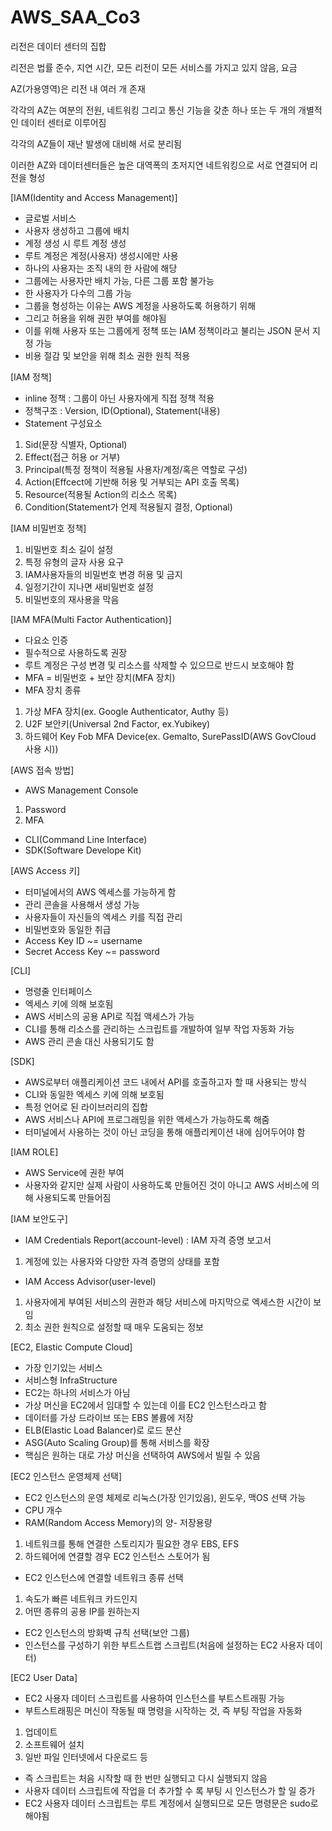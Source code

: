 # AWS_SAA_Co3
리전은 데이터 센터의 집합

리전은 법률 준수, 지연 시간, 모든 리전이 모든 서비스를 가지고 있지 않음, 요금

AZ(가용영역)은 리전 내 여러 개 존재

각각의 AZ는 여분의 전원, 네트워킹 그리고 통신 기능을 갖춘 하나 또는 두 개의 개별적인 데이터 센터로 이루어짐

각각의 AZ들이 재난 발생에 대비해 서로 분리됨

이러한 AZ와 데이터센터들은 높은 대역폭의 초저지연 네트워킹으로 서로 연결되어 리전을 형성

[IAM(Identity and Access Management)]
- 글로벌 서비스
- 사용자 생성하고 그룹에 배치
- 계정 생성 시 루트 계정 생성
- 루트 계정은 계정(사용자) 생성시에만 사용
- 하나의 사용자는 조직 내의 한 사람에 해당
- 그룹에는 사용자만 배치 가능, 다른 그룹 포함 불가능
- 한 사용자가 다수의 그룹 가능
- 그룹을 형성하는 이유는 AWS 계정을 사용하도록 허용하기 위해
- 그리고 허용을 위해 권한 부여를 해야됨
- 이를 위해 사용자 또는 그룹에게 정책 또는 IAM 정책이라고 불리는 JSON 문서 지정 가능
- 비용 절감 및 보안을 위해 최소 권한 원칙 적용

[IAM 정책]
- inline 정책 : 그룹이 아닌 사용자에게 직접 정책 적용
- 정책구조 : Version, ID(Optional), Statement(내용)
- Statement 구성요소
1. Sid(문장 식별자, Optional)
2. Effect(접근 허용 or 거부)
3. Principal(특정 정책이 적용될 사용자/계정/혹은 역할로 구성)
4. Action(Effcect에 기반해 허용 및 거부되는 API 호출 목록)
5. Resource(적용될 Action의 리소스 목록)
6. Condition(Statement가 언제 적용될지 결정, Optional)

[IAM 비밀번호 정책]
1. 비밀번호 최소 길이 설정
2. 특정 유형의 글자 사용 요구
3. IAM사용자들의 비밀번호 변경 허용 및 금지
4. 일정기간이 지나면 새비밀번호 설정
5. 비밀번호의 재사용을 막음

[IAM MFA(Multi Factor Authentication)]
- 다요소 인증
- 필수적으로 사용하도록 권장
- 루트 계정은 구성 변경 및 리소스를 삭제할 수 있으므로 반드시 보호해야 함
- MFA = 비밀번호 + 보안 장치(MFA 장치)
- MFA 장치 종류
1. 가상 MFA 장치(ex. Google Authenticator, Authy 등)
2. U2F 보안키(Universal 2nd Factor, ex.Yubikey)
3. 하드웨어 Key Fob MFA Device(ex. Gemalto, SurePassID(AWS GovCloud 사용 시))

[AWS 접속 방법]
- AWS Management Console
1. Password
2. MFA
- CLI(Command Line Interface)
- SDK(Software Develope Kit)

[AWS Access 키]
- 터미널에서의 AWS 엑세스를 가능하게 함
- 관리 콘솔을 사용해서 생성 가능
- 사용자들이 자신들의 엑세스 키를 직접 관리
- 비밀번호와 동일한 취급
- Access Key ID ~= username
- Secret Access Key ~= password

[CLI]
- 명령줄 인터페이스
- 엑세스 키에 의해 보호됨
- AWS 서비스의 공용 API로 직접 액세스가 가능
- CLI를 통해 리소스를 관리하는 스크립트를 개발하여 일부 작업 자동화 가능
- AWS 관리 콘솔 대신 사용되기도 함

[SDK]
- AWS로부터 애플리케이션 코드 내에서 API를 호출하고자 할 때 사용되는 방식
- CLI와 동일한 엑세스 키에 의해 보호됨
- 특정 언어로 된 라이브러리의 집합
- AWS 서비스나 API에 프로그래밍을 위한 액세스가 가능하도록 해줌
- 터미널에서 사용하는 것이 아닌 코딩을 통해 애플리케이션 내에 심어두어야 함

[IAM ROLE]
- AWS Service에 권한 부여
- 사용자와 같지만 실제 사람이 사용하도록 만들어진 것이 아니고 AWS 서비스에 의해 사용되도록 만들어짐

[IAM 보안도구]
- IAM Credentials Report(account-level) : IAM 자격 증명 보고서
1. 계정에 있는 사용자와 다양한 자격 증명의 상태를 포함
- IAM Access Advisor(user-level)
1. 사용자에게 부여된 서비스의 권한과 해당 서비스에 마지막으로 엑세스한 시간이 보임
2. 최소 권한 원칙으로 설정할 때 매우 도움되는 정보

[EC2, Elastic Compute Cloud]
- 가장 인기있는 서비스
- 서비스형 InfraStructure
- EC2는 하나의 서비스가 아님
- 가상 머신을 EC2에서 임대할 수 있는데 이를 EC2 인스턴스라고 함
- 데이터를 가상 드라이브 또는 EBS 볼륨에 저장
- ELB(Elastic Load Balancer)로 로드 분산
- ASG(Auto Scaling Group)를 통해 서비스를 확장
- 핵심은 원하는 대로 가상 머신을 선택하여 AWS에서 빌릴 수 있음

[EC2 인스턴스 운영체제 선택]
- EC2 인스턴스의 운영 체제로 리눅스(가장 인기있음), 윈도우, 맥OS 선택 가능
- CPU 개수
- RAM(Random Access Memory)의 양- 저장용량
1. 네트워크를 통해 연결한 스토리지가 필요한 경우 EBS, EFS
2. 하드웨어에 연결할 경우 EC2 인스턴스 스토어가 됨
- EC2 인스턴스에 연결할 네트워크 종류 선택
1. 속도가 빠른 네트워크 카드인지
2. 어떤 종류의 공용 IP를 원하는지
- EC2 인스턴스의 방화벽 규칙 선택(보안 그룹)
- 인스턴스를 구성하기 위한 부트스트랩 스크립트(처음에 설정하는 EC2 사용자 데이터)

[EC2 User Data]
- EC2 사용자 데이터 스크립트를 사용하여 인스턴스를 부트스트래핑 가능
- 부트스트래핑은 머신이 작동될 때 명령을 시작하는 것, 즉 부팅 작업을 자동화
1. 업데이트
2. 소프트웨어 설치
3. 일반 파일 인터넷에서 다운로드 등
- 즉 스크립트는 처음 시작할 때 한 번만 실행되고 다시 실행되지 않음
- 사용자 데이터 스크립트에 작업을 더 추가할 수 록 부팅 시 인스턴스가 할 일 증가
- EC2 사용자 데이터 스크립트는 루트 계정에서 실행되므로 모든 명령문은 sudo로 해야됨
